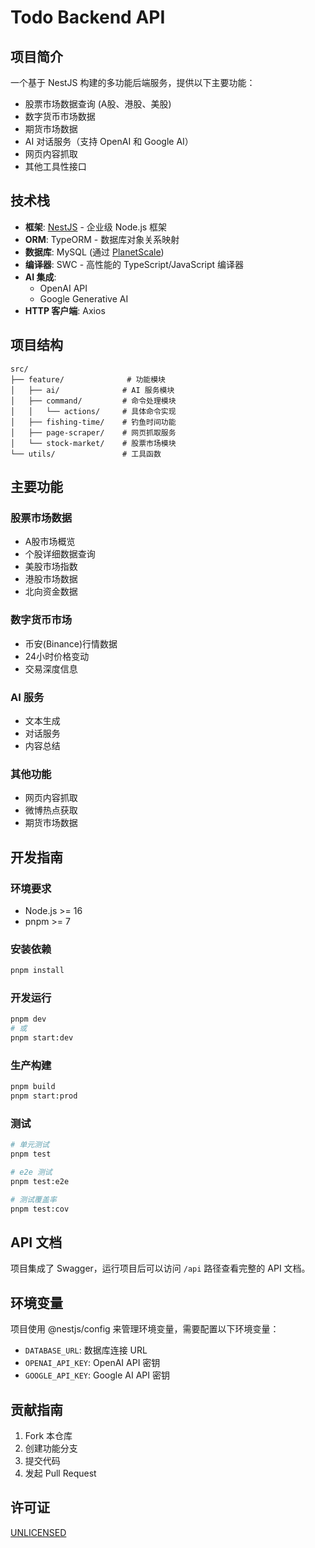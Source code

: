 # Todo Backend API

## 项目简介

一个基于 NestJS 构建的多功能后端服务，提供以下主要功能：

- 股票市场数据查询 (A股、港股、美股)
- 数字货币市场数据
- 期货市场数据
- AI 对话服务（支持 OpenAI 和 Google AI）
- 网页内容抓取
- 其他工具性接口

## 技术栈

- **框架**: [NestJS](https://nestjs.com/) - 企业级 Node.js 框架
- **ORM**: TypeORM - 数据库对象关系映射
- **数据库**: MySQL (通过 [PlanetScale](https://app.planetscale.com/))
- **编译器**: SWC - 高性能的 TypeScript/JavaScript 编译器
- **AI 集成**: 
  - OpenAI API
  - Google Generative AI
- **HTTP 客户端**: Axios

## 项目结构

```
src/
├── feature/              # 功能模块
│   ├── ai/              # AI 服务模块
│   ├── command/         # 命令处理模块
│   │   └── actions/     # 具体命令实现
│   ├── fishing-time/    # 钓鱼时间功能
│   ├── page-scraper/    # 网页抓取服务
│   └── stock-market/    # 股票市场模块
└── utils/               # 工具函数
```

## 主要功能

### 股票市场数据
- A股市场概览
- 个股详细数据查询
- 美股市场指数
- 港股市场数据
- 北向资金数据

### 数字货币市场
- 币安(Binance)行情数据
- 24小时价格变动
- 交易深度信息

### AI 服务
- 文本生成
- 对话服务
- 内容总结

### 其他功能
- 网页内容抓取
- 微博热点获取
- 期货市场数据

## 开发指南

### 环境要求
- Node.js >= 16
- pnpm >= 7

### 安装依赖
```bash
pnpm install
```

### 开发运行
```bash
pnpm dev
# 或
pnpm start:dev
```

### 生产构建
```bash
pnpm build
pnpm start:prod
```

### 测试
```bash
# 单元测试
pnpm test

# e2e 测试
pnpm test:e2e

# 测试覆盖率
pnpm test:cov
```

## API 文档

项目集成了 Swagger，运行项目后可以访问 `/api` 路径查看完整的 API 文档。

## 环境变量

项目使用 @nestjs/config 来管理环境变量，需要配置以下环境变量：

- `DATABASE_URL`: 数据库连接 URL
- `OPENAI_API_KEY`: OpenAI API 密钥
- `GOOGLE_API_KEY`: Google AI API 密钥

## 贡献指南

1. Fork 本仓库
2. 创建功能分支
3. 提交代码
4. 发起 Pull Request

## 许可证

[UNLICENSED](LICENSE)

